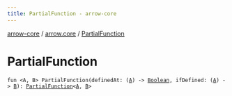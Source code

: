 ```yaml
---
title: PartialFunction - arrow-core
---
```


[arrow-core](../index.html) / [arrow.core](index.html) / [PartialFunction](./-partial-function.html)

# PartialFunction

`fun <A, B> PartialFunction(definedAt: (`[`A`](-partial-function.html#A)`) -> `[`Boolean`](https://kotlinlang.org/api/latest/jvm/stdlib/kotlin/-boolean/index.html)`, ifDefined: (`[`A`](-partial-function.html#A)`) -> `[`B`](-partial-function.html#B)`): `[`PartialFunction`](-partial-function/index.html)`<`[`A`](-partial-function.html#A)`, `[`B`](-partial-function.html#B)`>`